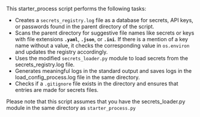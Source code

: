 This starter_process script performs the following tasks:
  - Creates a `secrets_registry.log` file as a database for secrets, API keys, or passwords found in the parent directory of the script.
  - Scans the parent directory for suggestive file names like secrets or keys with file extensions **`.yaml`**, **`.json`**, or **`.ini`**. If there is a mention of a key name without a value, it checks the corresponding value in `os.environ` and updates the registry accordingly.
  - Uses the modified `secrets_loader.py` module to load secrets from the secrets_registry.log file.
  - Generates meaningful logs in the standard output and saves logs in the load_config_process.log file in the same directory.
  - Checks if a `.gitignore` file exists in the directory and ensures that entries are made for secrets files.

Please note that this script assumes that you have the secrets_loader.py module in the same directory as `starter_process.py`